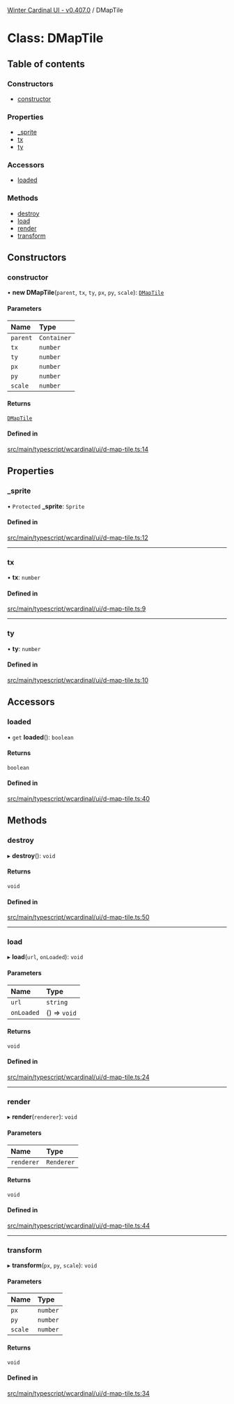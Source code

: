 [Winter Cardinal UI - v0.407.0](../index.md) / DMapTile

# Class: DMapTile

## Table of contents

### Constructors

- [constructor](DMapTile.md#constructor)

### Properties

- [\_sprite](DMapTile.md#_sprite)
- [tx](DMapTile.md#tx)
- [ty](DMapTile.md#ty)

### Accessors

- [loaded](DMapTile.md#loaded)

### Methods

- [destroy](DMapTile.md#destroy)
- [load](DMapTile.md#load)
- [render](DMapTile.md#render)
- [transform](DMapTile.md#transform)

## Constructors

### constructor

• **new DMapTile**(`parent`, `tx`, `ty`, `px`, `py`, `scale`): [`DMapTile`](DMapTile.md)

#### Parameters

| Name | Type |
| :------ | :------ |
| `parent` | `Container` |
| `tx` | `number` |
| `ty` | `number` |
| `px` | `number` |
| `py` | `number` |
| `scale` | `number` |

#### Returns

[`DMapTile`](DMapTile.md)

#### Defined in

[src/main/typescript/wcardinal/ui/d-map-tile.ts:14](https://github.com/winter-cardinal/winter-cardinal-ui/blob/v0.407.0/src/main/typescript/wcardinal/ui/d-map-tile.ts#L14)

## Properties

### \_sprite

• `Protected` **\_sprite**: `Sprite`

#### Defined in

[src/main/typescript/wcardinal/ui/d-map-tile.ts:12](https://github.com/winter-cardinal/winter-cardinal-ui/blob/v0.407.0/src/main/typescript/wcardinal/ui/d-map-tile.ts#L12)

___

### tx

• **tx**: `number`

#### Defined in

[src/main/typescript/wcardinal/ui/d-map-tile.ts:9](https://github.com/winter-cardinal/winter-cardinal-ui/blob/v0.407.0/src/main/typescript/wcardinal/ui/d-map-tile.ts#L9)

___

### ty

• **ty**: `number`

#### Defined in

[src/main/typescript/wcardinal/ui/d-map-tile.ts:10](https://github.com/winter-cardinal/winter-cardinal-ui/blob/v0.407.0/src/main/typescript/wcardinal/ui/d-map-tile.ts#L10)

## Accessors

### loaded

• `get` **loaded**(): `boolean`

#### Returns

`boolean`

#### Defined in

[src/main/typescript/wcardinal/ui/d-map-tile.ts:40](https://github.com/winter-cardinal/winter-cardinal-ui/blob/v0.407.0/src/main/typescript/wcardinal/ui/d-map-tile.ts#L40)

## Methods

### destroy

▸ **destroy**(): `void`

#### Returns

`void`

#### Defined in

[src/main/typescript/wcardinal/ui/d-map-tile.ts:50](https://github.com/winter-cardinal/winter-cardinal-ui/blob/v0.407.0/src/main/typescript/wcardinal/ui/d-map-tile.ts#L50)

___

### load

▸ **load**(`url`, `onLoaded`): `void`

#### Parameters

| Name | Type |
| :------ | :------ |
| `url` | `string` |
| `onLoaded` | () => `void` |

#### Returns

`void`

#### Defined in

[src/main/typescript/wcardinal/ui/d-map-tile.ts:24](https://github.com/winter-cardinal/winter-cardinal-ui/blob/v0.407.0/src/main/typescript/wcardinal/ui/d-map-tile.ts#L24)

___

### render

▸ **render**(`renderer`): `void`

#### Parameters

| Name | Type |
| :------ | :------ |
| `renderer` | `Renderer` |

#### Returns

`void`

#### Defined in

[src/main/typescript/wcardinal/ui/d-map-tile.ts:44](https://github.com/winter-cardinal/winter-cardinal-ui/blob/v0.407.0/src/main/typescript/wcardinal/ui/d-map-tile.ts#L44)

___

### transform

▸ **transform**(`px`, `py`, `scale`): `void`

#### Parameters

| Name | Type |
| :------ | :------ |
| `px` | `number` |
| `py` | `number` |
| `scale` | `number` |

#### Returns

`void`

#### Defined in

[src/main/typescript/wcardinal/ui/d-map-tile.ts:34](https://github.com/winter-cardinal/winter-cardinal-ui/blob/v0.407.0/src/main/typescript/wcardinal/ui/d-map-tile.ts#L34)
